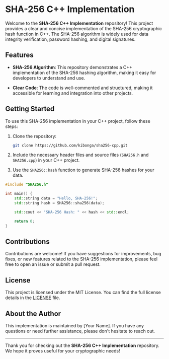 # SHA-256 C++ Implementation

Welcome to the **SHA-256 C++ Implementation** repository! This project provides a clear and concise implementation of the SHA-256 cryptographic hash function in C++. The SHA-256 algorithm is widely used for data integrity verification, password hashing, and digital signatures.

## Features

- **SHA-256 Algorithm**: This repository demonstrates a C++ implementation of the SHA-256 hashing algorithm, making it easy for developers to understand and use.

- **Clear Code**: The code is well-commented and structured, making it accessible for learning and integration into other projects.

## Getting Started

To use this SHA-256 implementation in your C++ project, follow these steps:

1. Clone the repository:
   ```sh
   git clone https://github.com/kibonga/sha256-cpp.git
   ```

2. Include the necessary header files and source files (`SHA256.h` and `SHA256.cpp`) in your C++ project.

3. Use the `SHA256::hash` function to generate SHA-256 hashes for your data.

```cpp
#include "SHA256.h"

int main() {
    std::string data = "Hello, SHA-256!";
    std::string hash = SHA256::sha256(data);

    std::cout << "SHA-256 Hash: " << hash << std::endl;

    return 0;
}
```

## Contributions

Contributions are welcome! If you have suggestions for improvements, bug fixes, or new features related to the SHA-256 implementation, please feel free to open an issue or submit a pull request.

## License

This project is licensed under the MIT License. You can find the full license details in the [LICENSE](LICENSE) file.

## About the Author

This implementation is maintained by [Your Name]. If you have any questions or need further assistance, please don't hesitate to reach out.

---

Thank you for checking out the **SHA-256 C++ Implementation** repository. We hope it proves useful for your cryptographic needs!
